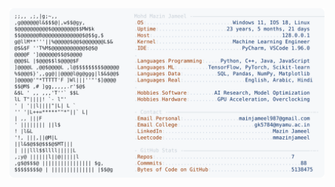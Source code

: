 <picture>
  <source srcset="https://raw.githubusercontent.com/mmazinjameel/mmazinjameel/main/dark_mode.svg?v=1745698212" media="(prefers-color-scheme: dark)">
  <img src="https://raw.githubusercontent.com/mmazinjameel/mmazinjameel/main/light_mode.svg?v=1745698212">
</picture>
